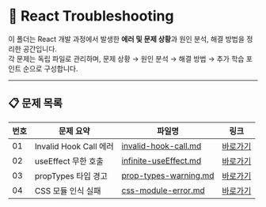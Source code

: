 # 🐛 React Troubleshooting

이 폴더는 React 개발 과정에서 발생한 **에러 및 문제 상황**과 원인 분석, 해결 방법을 정리한 공간입니다.  
각 문제는 독립 파일로 관리하며, 문제 상황 → 원인 분석 → 해결 방법 → 추가 학습 포인트 순으로 구성합니다.

---

## 📋 문제 목록

| 번호 | 문제 요약 | 파일명 | 링크 |
|---|---|---|---|
| 01 | Invalid Hook Call 에러 | [invalid-hook-call.md](./invalid-hook-call.md) | [바로가기](./invalid-hook-call.md) |
| 02 | useEffect 무한 호출 | [infinite-useEffect.md](./infinite-useEffect.md) | [바로가기](./infinite-useEffect.md) |
| 03 | propTypes 타입 경고 | [prop-types-warning.md](./prop-types-warning.md) | [바로가기](./prop-types-warning.md) |
| 04 | CSS 모듈 인식 실패 | [css-module-error.md](./css-module-error.md) | [바로가기](./css-module-error.md) |
